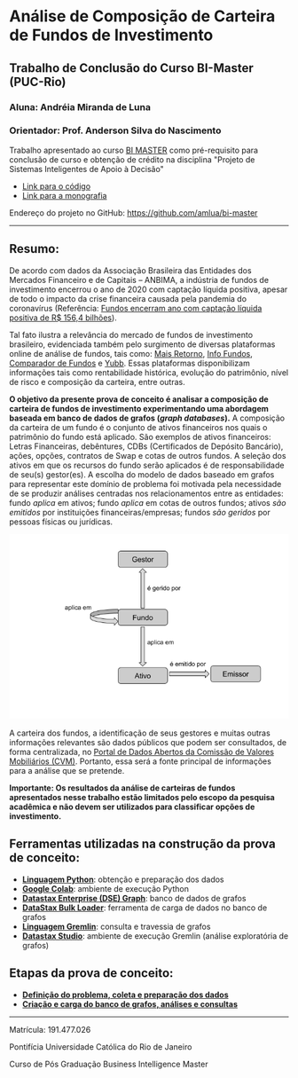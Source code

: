 # Análise de Composição de Carteira de Fundos de Investimento

## Trabalho de Conclusão do Curso BI-Master (PUC-Rio)
### Aluna: Andréia Miranda de Luna
### Orientador: Prof. Anderson Silva do Nascimento

Trabalho apresentado ao curso [BI MASTER](https://ica.puc-rio.ai/bi-master) como pré-requisito para conclusão de curso e obtenção de crédito na disciplina "Projeto de Sistemas Inteligentes de Apoio à Decisão"
* [Link para o código](https://github.com/amlua/bi-master)
* [Link para a monografia](https://github.com/amlua/bi-master/artigo_carteira_fundos.docx)

Endereço do projeto no GitHub: https://github.com/amlua/bi-master

----

## Resumo:
De acordo com dados da Associação Brasileira das Entidades dos Mercados Financeiro e de Capitais – ANBIMA, a indústria de fundos de investimento encerrou o ano de 2020 com captação líquida positiva, apesar de todo o impacto da crise financeira causada pela pandemia do coronavírus (Referência: [Fundos encerram ano com captação líquida positiva de R$ 156,4 bilhões](https://www.anbima.com.br/pt_br/noticias/fundos-encerram-ano-com-captacao-liquida-positiva-de-r-156-4-bilhoes-8A2AB2B67692226E0176F83667DE2D01-00.htm)).

Tal fato ilustra a relevância do mercado de fundos de investimento brasileiro, evidenciada também pelo surgimento de diversas plataformas online de análise de fundos, tais como: [Mais Retorno](https://maisretorno.com/), [Info Fundos](https://infofundos.com.br/), [Comparador de Fundos](https://www.comparadordefundos.com.br/) e [Yubb](https://yubb.com.br/).
Essas plataformas disponibilizam informações tais como rentabilidade histórica, evolução do patrimônio, nível de risco e composição da carteira, entre outras.

__O objetivo da presente prova de conceito é analisar a composição de carteira de fundos de investimento experimentando uma abordagem baseada em banco de dados de grafos (_graph databases_).__ A composição da carteira de um fundo é o conjunto de ativos financeiros nos quais o patrimônio do fundo está aplicado. São exemplos de ativos financeiros: Letras Financeiras, debêntures, CDBs (Certificados de Depósito Bancário), ações, opções, contratos de Swap e cotas de outros fundos. A seleção dos ativos em que os recursos do fundo serão aplicados é de responsabilidade de seu(s) gestor(es). A escolha do modelo de dados baseado em grafos para representar este domínio de problema foi motivada pela necessidade de se produzir análises centradas nos relacionamentos entre as entidades: fundo _aplica_ em ativos; fundo _aplica_ em cotas de outros fundos; ativos _são emitidos_ por instituições financeiras/empresas; fundos _são geridos_ por pessoas físicas ou jurídicas.

![Modelo de Dados Composição de Carteira](https://github.com/amlua/bi-master/blob/main/GraphDataModel.png "Modelo de Dados Composição de Carteira")

A carteira dos fundos, a identificação de seus gestores e muitas outras informações relevantes são dados públicos que podem ser consultados, de forma centralizada, no [Portal de Dados Abertos da Comissão de Valores Mobiliários (CVM)](http://dados.cvm.gov.br/). Portanto, essa será a fonte principal de informações para a análise que se pretende.

__Importante: Os resultados da análise de carteiras de fundos apresentados nesse trabalho estão limitados pelo escopo da pesquisa acadêmica e não devem ser utilizados para classificar opções de investimento.__

## Ferramentas utilizadas na construção da prova de conceito:

* __[Linguagem Python](https://www.python.org/)__: obtenção e preparação dos dados
* __[Google Colab](https://colab.research.google.com/notebooks/intro.ipynb)__: ambiente de execução Python
* __[Datastax Enterprise (DSE) Graph](https://downloads.datastax.com/#enterprise)__: banco de dados de grafos
* __[DataStax Bulk Loader](https://downloads.datastax.com/#bulk-loader)__: ferramenta de carga de dados no banco de grafos
* __[Linguagem Gremlin](https://tinkerpop.apache.org/gremlin.html)__: consulta e travessia de grafos
* __[Datastax Studio](https://downloads.datastax.com/#studio)__: ambiente de execução Gremlin (análise exploratória de grafos)

## Etapas da prova de conceito:

* __[Definição do problema, coleta e preparação dos dados](carteira_fundos.ipynb)__
* __[Criação e carga do banco de grafos, análises e consultas](dse-graph/README.md)__

---

Matrícula: 191.477.026

Pontifícia Universidade Católica do Rio de Janeiro

Curso de Pós Graduação Business Intelligence Master
